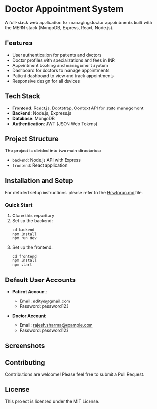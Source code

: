 # Doctor Appointment System

A full-stack web application for managing doctor appointments built with the MERN stack (MongoDB, Express, React, Node.js).

## Features

- User authentication for patients and doctors
- Doctor profiles with specializations and fees in INR
- Appointment booking and management system
- Dashboard for doctors to manage appointments
- Patient dashboard to view and track appointments
- Responsive design for all devices

## Tech Stack

- **Frontend**: React.js, Bootstrap, Context API for state management
- **Backend**: Node.js, Express.js
- **Database**: MongoDB
- **Authentication**: JWT (JSON Web Tokens)

## Project Structure

The project is divided into two main directories:
- `backend`: Node.js API with Express
- `frontend`: React application

## Installation and Setup

For detailed setup instructions, please refer to the [Howtorun.md](Howtorun.md) file.

### Quick Start

1. Clone this repository
2. Set up the backend:
   ```
   cd backend
   npm install
   npm run dev
   ```
3. Set up the frontend:
   ```
   cd frontend
   npm install
   npm start
   ```

## Default User Accounts

- **Patient Account**:
  - Email: aditya@gmail.com
  - Password: password123

- **Doctor Account**:
  - Email: rajesh.sharma@example.com
  - Password: password123

## Screenshots


## Contributing

Contributions are welcome! Please feel free to submit a Pull Request.

## License

This project is licensed under the MIT License. 
